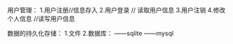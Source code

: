 用户管理：
1.用户注册//信息存入
2.用户登录 // 读取用户信息
3.用户注销
4.修改个人信息 //读写用户信息

数据的持久化存储：
1.文件
2.数据库：
——sqlite
——mysql